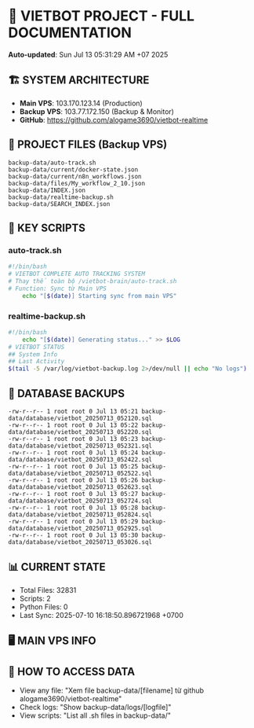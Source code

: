 # 🤖 VIETBOT PROJECT - FULL DOCUMENTATION
**Auto-updated**: Sun Jul 13 05:31:29 AM +07 2025

## 🏗️ SYSTEM ARCHITECTURE
- **Main VPS**: 103.170.123.14 (Production)
- **Backup VPS**: 103.77.172.150 (Backup & Monitor)
- **GitHub**: https://github.com/alogame3690/vietbot-realtime

## 📁 PROJECT FILES (Backup VPS)
```
backup-data/auto-track.sh
backup-data/current/docker-state.json
backup-data/current/n8n_workflows.json
backup-data/files/My_workflow_2_10.json
backup-data/INDEX.json
backup-data/realtime-backup.sh
backup-data/SEARCH_INDEX.json
```

## 🔧 KEY SCRIPTS
### auto-track.sh
```bash
#!/bin/bash
# VIETBOT COMPLETE AUTO TRACKING SYSTEM
# Thay thế toàn bộ /vietbot-brain/auto-track.sh
# Function: Sync từ Main VPS
    echo "[$(date)] Starting sync from main VPS"
```
### realtime-backup.sh
```bash
#!/bin/bash
    echo "[$(date)] Generating status..." >> $LOG
# VIETBOT STATUS
## System Info
## Last Activity
$(tail -5 /var/log/vietbot-backup.log 2>/dev/null || echo "No logs")
```

## 💾 DATABASE BACKUPS
```
-rw-r--r-- 1 root root 0 Jul 13 05:21 backup-data/database/vietbot_20250713_052120.sql
-rw-r--r-- 1 root root 0 Jul 13 05:22 backup-data/database/vietbot_20250713_052220.sql
-rw-r--r-- 1 root root 0 Jul 13 05:23 backup-data/database/vietbot_20250713_052321.sql
-rw-r--r-- 1 root root 0 Jul 13 05:24 backup-data/database/vietbot_20250713_052422.sql
-rw-r--r-- 1 root root 0 Jul 13 05:25 backup-data/database/vietbot_20250713_052522.sql
-rw-r--r-- 1 root root 0 Jul 13 05:26 backup-data/database/vietbot_20250713_052623.sql
-rw-r--r-- 1 root root 0 Jul 13 05:27 backup-data/database/vietbot_20250713_052724.sql
-rw-r--r-- 1 root root 0 Jul 13 05:28 backup-data/database/vietbot_20250713_052824.sql
-rw-r--r-- 1 root root 0 Jul 13 05:29 backup-data/database/vietbot_20250713_052925.sql
-rw-r--r-- 1 root root 0 Jul 13 05:30 backup-data/database/vietbot_20250713_053026.sql
```

## 📊 CURRENT STATE
- Total Files: 32831
- Scripts: 2
- Python Files: 0
- Last Sync: 2025-07-10 16:18:50.896721968 +0700

## 🖥️ MAIN VPS INFO


## 🚨 HOW TO ACCESS DATA
- View any file: "Xem file backup-data/[filename] từ github alogame3690/vietbot-realtime"
- Check logs: "Show backup-data/logs/[logfile]"
- View scripts: "List all .sh files in backup-data/"
